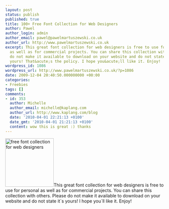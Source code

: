 ```yaml
---
layout: post
status: publish
published: true
title: 100+ Free Font Collection for Web Designers
author: Pawel
author_login: admin
author_email: pawel@pawelmartuszewski.co.uk
author_url: http://www.pawelmartuszewski.co.uk
excerpt: This great font collection for web designers is free to use for personal
  as well as for commercial projects. You can share this collection with others. Please
  do not make it available to download on your website and do not state it&acute;s
  yours! That&acute;s the policy. I hope you&acute;ll like it. Enjoy!
wordpress_id: 1086
wordpress_url: http://www.pawelmartuszewski.co.uk/?p=1086
date: 2009-12-04 20:40:50.000000000 +00:00
categories:
- Freebies
tags: []
comments:
- id: 353
  author: Michelle
  author_email: michelle@kaplang.com
  author_url: http://www.kaplang.com/blog
  date: '2010-04-01 22:21:13 +0100'
  date_gmt: '2010-04-01 21:21:13 +0100'
  content: wow this is great :) thanks
---
```

<img class="fl_lft thumb m_b_20" width="154" height="154" src="http://www.pawelmartuszewski.co.uk/free/100_fonts/100_fonts.png" alt="free font collection for web designers" title="free font collection for web designers"/>This great font collection for web designers is free to use for personal as well as for commercial projects. You can share this collection with others. Please do not make it available to download on your website and do not state it&acute;s yours! I hope you&acute;ll like it. Enjoy!
<a class="btn btn_download"  href="http://www.pawelmartuszewski.co.uk/free/100_fonts/PMDesign_100_fonts.zip"></a>
<div class="space cl">&nbsp;</div>
<!--noadsense-->
